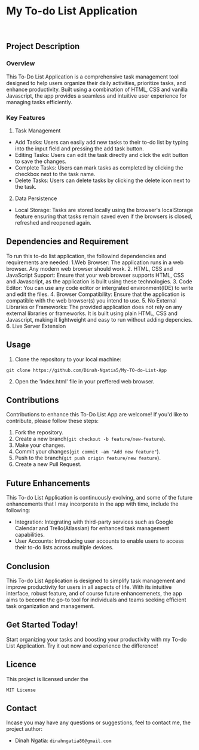 # My To-do List Application <br>
</br>


## Project Description 

### Overview
This To-Do List Application is a comprehensive task management tool designed to help users organize their daily activities, prioritize tasks, and enhance productivity. Built using a combination of HTML, CSS and vanilla Javascript, the app provides a seamless and intuitive user experience for managing tasks efficiently.


### Key Features 
1. Task Management 
- Add Tasks: Users can easily add new tasks to their to-do list by typing into the input field and pressing the add task button.
- Editing Tasks: Users can edit the task directly and click the edit button to save the changes.
- Complete Tasks: Users can mark tasks as completed by clicking the checkbox next to the task name.
- Delete Tasks: Users can delete tasks by clicking the delete icon next to the task.
 
2. Data Persistence 
- Local Storage: Tasks are stored locally using the browser's localStorage feature ensuring that tasks remain saved even if the browsers is closed, refreshed and reopened again.

## Dependencies and Requirement
To run this to-do list application, the followind dependencies and requirements are needed:
1.Web Browser: The application runs in a web browser. Any modern web browser should work.
2. HTML, CSS and JavaScript Support: Ensure that your web browser supports HTML, CSS and Javascript, as the application is built using these technologies.
3. Code Editor: You can use any code editor or intergrated environment(IDE) to write and edit the files.
4. Browser Compatibility: Ensure that the application is compatible with the web browser(s) you intend to use.
5. No External Libraries or Frameworks: The provided application does not rely on any external libraries or frameworks. It is built using plain HTML, CSS and Javascript, making it lightweight and easy to run without adding depencies.
6. Live Server Extension

 
## Usage
1. Clone the repository to your local machine:
~~~
git clone https://github.com/Dinah-Ngatia5/My-TO-do-List-App

~~~
2. Open the 'index.html' file in your preffered web browser.



## Contributions 

Contributions to enhance this To-Do List App are welcome! If you'd like to contribute, please follow these steps:

1. Fork the repository.
2. Create a new branch(`git checkout -b feature/new-feature`).
3. Make your changes.
4. Commit your changes(`git commit -am "Add new feature"`).
5. Push to the branch(`git push origin feature/new feature`).
6. Create a new Pull Request.

## Future Enhancements 
This To-do List Application is continuously evolving, and some of the future enhancements that I may incorporate in the app with time, include the following:
- Integration: Integrating with third-party services such as Google Calendar and Trello(Atlassian) for enhanced task management capabilities.
- User Accounts: Introducing user accounts to enable users to access their to-do lists across multiple devices.

## Conclusion
This To-do List Application is designed to simplify task management and improve productivity for users in all aspects of life. With its intuitive interface, robust feature, and of course future enhancemenets, the app aims to become the go-to tool for individuals and teams seeking efficient task organization and management.

## Get Started Today!
Start organizing your tasks and boosting your productivity with my To-do List Application. Try it out now and experience the difference!

## Licence
This project is licensed under the 
~~~
MIT License
 ~~~
## Contact 
Incase you may have any questions or suggestions, feel to contact me, the project author:
- Dinah Ngatia: `dinahngatia86@gmail.com`



